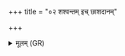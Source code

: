 +++
title = "०२ शश्वन्तम् इच् छाशदानम्"

+++
<details><summary>मूलम् (GR)</summary>

शश्वन्तम् इच् छाशदानम्  
अन्यस्मा इषुं दिहानम् । +++(Bhatt. iṣūr)+++  
प्रतीची शरुर् ऋच्छतु ॥
</details>